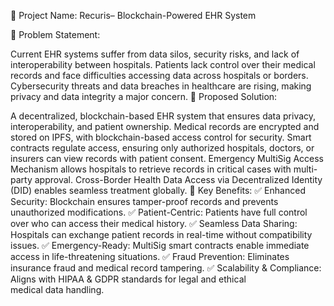 🔹 Project Name: Recuris– Blockchain-Powered EHR System

🔹 Problem Statement:

Current EHR systems suffer from data silos, security risks, and lack of interoperability between hospitals.
Patients lack control over their medical records and face difficulties accessing data across hospitals or borders.
Cybersecurity threats and data breaches in healthcare are rising, making privacy and data integrity a major concern.
🔹 Proposed Solution:

A decentralized, blockchain-based EHR system that ensures data privacy, interoperability, and patient ownership.
Medical records are encrypted and stored on IPFS, with blockchain-based access control for security.
Smart contracts regulate access, ensuring only authorized hospitals, doctors, or insurers can view records with patient consent.
Emergency MultiSig Access Mechanism allows hospitals to retrieve records in critical cases with multi-party approval.
Cross-Border Health Data Access via Decentralized Identity (DID) enables seamless treatment globally.
🔹 Key Benefits:
✅ Enhanced Security: Blockchain ensures tamper-proof records and prevents unauthorized modifications.
✅ Patient-Centric: Patients have full control over who can access their medical history.
✅ Seamless Data Sharing: Hospitals can exchange patient records in real-time without compatibility issues.
✅ Emergency-Ready: MultiSig smart contracts enable immediate access in life-threatening situations.
✅ Fraud Prevention: Eliminates insurance fraud and medical record tampering.
✅ Scalability & Compliance: Aligns with HIPAA & GDPR standards for legal and ethical medical data handling.
